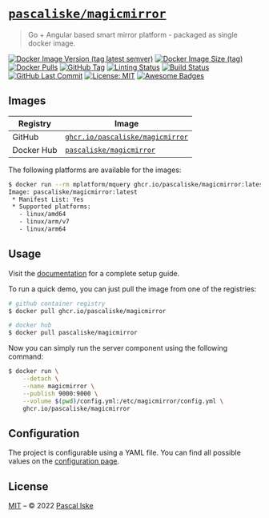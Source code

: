 # [`pascaliske/magicmirror`](https://pascaliske.github.io/magicmirror/)

> Go + Angular based smart mirror platform - packaged as single docker image.

[![Docker Image Version (tag latest semver)](https://img.shields.io/docker/v/pascaliske/magicmirror/latest?style=flat-square)](https://hub.docker.com/r/pascaliske/magicmirror) [![Docker Image Size (tag)](https://img.shields.io/docker/image-size/pascaliske/magicmirror/latest?style=flat-square)](https://hub.docker.com/r/pascaliske/magicmirror) [![Docker Pulls](https://img.shields.io/docker/pulls/pascaliske/magicmirror?style=flat-square)](https://hub.docker.com/r/pascaliske/magicmirror) [![GitHub Tag](https://img.shields.io/github/v/tag/pascaliske/magicmirror?style=flat-square)](https://github.com/pascaliske/magicmirror) [![Linting Status](https://img.shields.io/github/actions/workflow/status/pascaliske/magicmirror/linting.yml?branch=master&label=linting&style=flat-square)](https://github.com/pascaliske/magicmirror/actions/workflows/linting.yml) [![Build Status](https://img.shields.io/github/actions/workflow/status/pascaliske/magicmirror/image.yml?branch=master&label=build&style=flat-square)](https://github.com/pascaliske/magicmirror/actions/workflows/image.yml) [![GitHub Last Commit](https://img.shields.io/github/last-commit/pascaliske/magicmirror?style=flat-square)](https://github.com/pascaliske/magicmirror) [![License: MIT](https://img.shields.io/badge/License-MIT-blue.svg?style=flat-square)](https://opensource.org/licenses/MIT) [![Awesome Badges](https://img.shields.io/badge/badges-awesome-green.svg?style=flat-square)](https://github.com/Naereen/badges)

## Images

| Registry   | Image                                                                                                                             |
| ---------- | --------------------------------------------------------------------------------------------------------------------------------- |
| GitHub     | [`ghcr.io/pascaliske/magicmirror`](https://github.com/pascaliske/docker-magicmirror/pkgs/container/magicmirror)                   |
| Docker Hub | [`pascaliske/magicmirror`](https://hub.docker.com/r/pascaliske/magicmirror)                                                       |

The following platforms are available for the images:

```bash
$ docker run --rm mplatform/mquery ghcr.io/pascaliske/magicmirror:latest
Image: pascaliske/magicmirror:latest
 * Manifest List: Yes
 * Supported platforms:
   - linux/amd64
   - linux/arm/v7
   - linux/arm64
```

## Usage

Visit the [documentation](https://pascaliske.github.io/magicmirror/) for a complete setup guide.

To run a quick demo, you can just pull the image from one of the registries:

```bash
# github container registry
$ docker pull ghcr.io/pascaliske/magicmirror

# docker hub
$ docker pull pascaliske/magicmirror
```

Now you can simply run the server component using the following command:

```bash
$ docker run \
    --detach \
    --name magicmirror \
    --publish 9000:9000 \
    --volume $(pwd)/config.yml:/etc/magicmirror/config.yml \
    ghcr.io/pascaliske/magicmirror
```

## Configuration

The project is configurable using a YAML file. You can find all possible values on the [configuration page](https://pascaliske.github.io/magicmirror/configuration/).

## License

[MIT](LICENSE.md) – © 2022 [Pascal Iske](https://pascaliske.dev)
